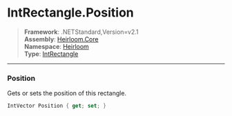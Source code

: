# IntRectangle.Position

> **Framework**: .NETStandard,Version=v2.1  
> **Assembly**: [Heirloom.Core][0]  
> **Namespace**: [Heirloom][0]  
> **Type**: [IntRectangle][1]  

--------------------------------------------------------------------------------

### Position

Gets or sets the position of this rectangle.

```cs
IntVector Position { get; set; }
```

[0]: ../Heirloom.Core.md
[1]: Heirloom.IntRectangle.md
